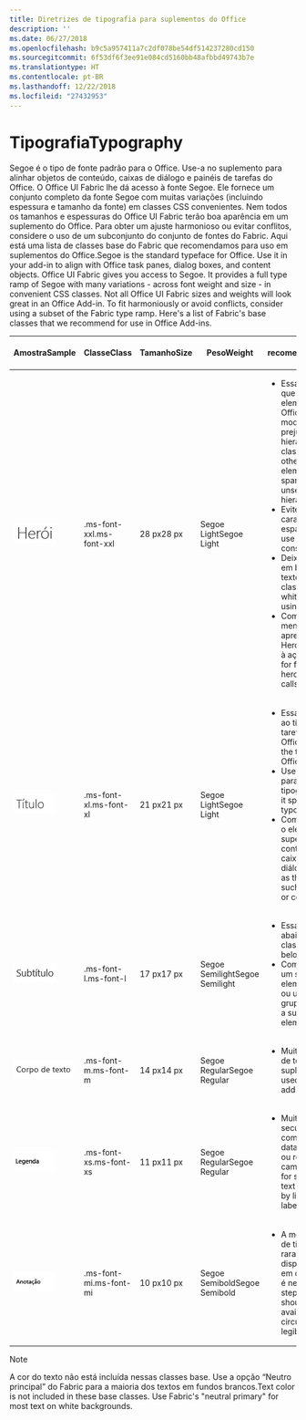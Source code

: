 ```yaml
---
title: Diretrizes de tipografia para suplementos do Office
description: ''
ms.date: 06/27/2018
ms.openlocfilehash: b9c5a957411a7c2df078be54df514237280cd150
ms.sourcegitcommit: 6f53df6f3ee91e084cd5160bb48afbbd49743b7e
ms.translationtype: HT
ms.contentlocale: pt-BR
ms.lasthandoff: 12/22/2018
ms.locfileid: "27432953"
---
```

# <a name="typography"></a><span data-ttu-id="16f3f-102">Tipografia</span><span class="sxs-lookup"><span data-stu-id="16f3f-102">Typography</span></span>

<span data-ttu-id="16f3f-p101">Segoe é o tipo de fonte padrão para o Office. Use-a no suplemento para alinhar objetos de conteúdo, caixas de diálogo e painéis de tarefas do Office. O Office UI Fabric lhe dá acesso à fonte Segoe. Ele fornece um conjunto completo da fonte Segoe com muitas variações (incluindo espessura e tamanho da fonte) em classes CSS convenientes. Nem todos os tamanhos e espessuras do Office UI Fabric terão boa aparência em um suplemento do Office. Para obter um ajuste harmonioso ou evitar conflitos, considere o uso de um subconjunto do conjunto de fontes do Fabric. Aqui está uma lista de classes base do Fabric que recomendamos para uso em suplementos do Office.</span><span class="sxs-lookup"><span data-stu-id="16f3f-p101">Segoe is the standard typeface for Office. Use it in your add-in to align with Office task panes, dialog boxes, and content objects. Office UI Fabric gives you access to Segoe. It provides a full type ramp of Segoe with many variations - across font weight and size - in convenient CSS classes. Not all Office UI Fabric sizes and weights will look great in an Office Add-in. To fit harmoniously or avoid conflicts, consider using a subset of the Fabric type ramp. Here's a list of Fabric's base classes that we recommend for use in Office Add-ins.</span></span>

|<span data-ttu-id="16f3f-110">Amostra</span><span class="sxs-lookup"><span data-stu-id="16f3f-110">Sample</span></span> |<span data-ttu-id="16f3f-111">Classe</span><span class="sxs-lookup"><span data-stu-id="16f3f-111">Class</span></span> |<span data-ttu-id="16f3f-112">Tamanho</span><span class="sxs-lookup"><span data-stu-id="16f3f-112">Size</span></span> |<span data-ttu-id="16f3f-113">Peso</span><span class="sxs-lookup"><span data-stu-id="16f3f-113">Weight</span></span> |<span data-ttu-id="16f3f-114">Uso recomendado</span><span class="sxs-lookup"><span data-stu-id="16f3f-114">Recommended Usage</span></span> |
|------ |----- |---- |------ |----------------- |
|![Imagem de Texto Hero](../images/add-in-typeramp-hero.png)|<span data-ttu-id="16f3f-116">.ms-font-xxl</span><span class="sxs-lookup"><span data-stu-id="16f3f-116">.ms-font-xxl</span></span> |<span data-ttu-id="16f3f-117">28 px</span><span class="sxs-lookup"><span data-stu-id="16f3f-117">28 px</span></span> | <span data-ttu-id="16f3f-118">Segoe Light</span><span class="sxs-lookup"><span data-stu-id="16f3f-118">Segoe Light</span></span> |<ul><li><span data-ttu-id="16f3f-p102">Essa classe é maior do que todos os outros elementos tipográficos no Office. Use-a com moderação para não prejudicar o ajuste na hierarquia visual.</span><span class="sxs-lookup"><span data-stu-id="16f3f-p102">This class is larger than all other typographic elements in Office. Use it sparingly to avoid unseating visual hierarchy.</span></span></li><li><span data-ttu-id="16f3f-121">Evite o uso de cadeias de caracteres longas em espaços restritos.</span><span class="sxs-lookup"><span data-stu-id="16f3f-121">Avoid use on long strings in constrained spaces.</span></span></li><li><span data-ttu-id="16f3f-122">Deixe bastante espaço em branco ao redor do texto ao usar esta classe.</span><span class="sxs-lookup"><span data-stu-id="16f3f-122">Provide ample whitespace around text using this class.</span></span></li><li><span data-ttu-id="16f3f-123">Comumente usada para mensagens da tela de apresentação, elementos Hero ou outras chamadas à ação.</span><span class="sxs-lookup"><span data-stu-id="16f3f-123">Commonly used for first run messages, hero elements, or other calls to action.</span></span></li></ul> |
|![Imagem de Texto Hero](../images/add-in-typeramp-title.png)|<span data-ttu-id="16f3f-125">.ms-font-xl</span><span class="sxs-lookup"><span data-stu-id="16f3f-125">.ms-font-xl</span></span> |<span data-ttu-id="16f3f-126">21 px</span><span class="sxs-lookup"><span data-stu-id="16f3f-126">21 px</span></span> |<span data-ttu-id="16f3f-127">Segoe Light</span><span class="sxs-lookup"><span data-stu-id="16f3f-127">Segoe Light</span></span> | <ul><li><span data-ttu-id="16f3f-128">Essa classe corresponde ao título do painel de tarefas dos aplicativos do Office.</span><span class="sxs-lookup"><span data-stu-id="16f3f-128">This class matches the task pane title of Office applications.</span></span></li><li><span data-ttu-id="16f3f-129">Use-a com moderação para evitar uma hierarquia tipográfica monótona.</span><span class="sxs-lookup"><span data-stu-id="16f3f-129">Use it sparingly to avoid a flat typographic hierarchy.</span></span></li><li><span data-ttu-id="16f3f-130">Comumente usado como o elemento de nível superior, como títulos de conteúdo, página ou caixa de diálogo.</span><span class="sxs-lookup"><span data-stu-id="16f3f-130">Commonly used as the top-level element such as dialog box, page, or content titles.</span></span></li></ul> |
|![Imagem de Texto Hero](../images/add-in-typeramp-subtitle.png)|<span data-ttu-id="16f3f-132">.ms-font-l</span><span class="sxs-lookup"><span data-stu-id="16f3f-132">.ms-font-l</span></span> |<span data-ttu-id="16f3f-133">17 px</span><span class="sxs-lookup"><span data-stu-id="16f3f-133">17 px</span></span> |<span data-ttu-id="16f3f-134">Segoe Semilight</span><span class="sxs-lookup"><span data-stu-id="16f3f-134">Segoe Semilight</span></span> | <ul><li><span data-ttu-id="16f3f-135">Essa classe é a primeira abaixo de títulos.</span><span class="sxs-lookup"><span data-stu-id="16f3f-135">This class is the first stop below titles.</span></span></li><li><span data-ttu-id="16f3f-136">Comumente usada como um subtítulo, um elemento de navegação ou um cabeçalho de grupo.</span><span class="sxs-lookup"><span data-stu-id="16f3f-136">Commonly used as a subtitle, navigation element, or group header.</span></span></li><ul> |
|![Imagem de Texto Hero](../images/add-in-typeramp-body.png)|<span data-ttu-id="16f3f-138">.ms-font-m</span><span class="sxs-lookup"><span data-stu-id="16f3f-138">.ms-font-m</span></span> |<span data-ttu-id="16f3f-139">14 px</span><span class="sxs-lookup"><span data-stu-id="16f3f-139">14 px</span></span> |<span data-ttu-id="16f3f-140">Segoe Regular</span><span class="sxs-lookup"><span data-stu-id="16f3f-140">Segoe Regular</span></span> |<ul><li><span data-ttu-id="16f3f-141">Muito usada como corpo de texto dentro de suplementos.</span><span class="sxs-lookup"><span data-stu-id="16f3f-141">\*Commonly used as body text within add-ins.</span></span></li><ul>|
|![Imagem de texto Hero](../images/add-in-typeramp-caption.png)|<span data-ttu-id="16f3f-143">.ms-font-xs</span><span class="sxs-lookup"><span data-stu-id="16f3f-143">.ms-font-xs</span></span> |<span data-ttu-id="16f3f-144">11 px</span><span class="sxs-lookup"><span data-stu-id="16f3f-144">11 px</span></span> | <span data-ttu-id="16f3f-145">Segoe Regular</span><span class="sxs-lookup"><span data-stu-id="16f3f-145">Segoe Regular</span></span> |<ul><li><span data-ttu-id="16f3f-146">Muito usada em texto secundário ou terciário, como carimbos de data/hora, linhas, títulos ou rótulos de campo.</span><span class="sxs-lookup"><span data-stu-id="16f3f-146">Commonly used for secondary or tertiary text such as timestamps, by lines, captions, or field labels.</span></span></li><ul>|
|![Imagem de texto Hero](../images/add-in-typeramp-annotation.png)|<span data-ttu-id="16f3f-148">.ms-font-mi</span><span class="sxs-lookup"><span data-stu-id="16f3f-148">.ms-font-mi</span></span> |<span data-ttu-id="16f3f-149">10 px</span><span class="sxs-lookup"><span data-stu-id="16f3f-149">10 px</span></span> |<span data-ttu-id="16f3f-150">Segoe Semibold</span><span class="sxs-lookup"><span data-stu-id="16f3f-150">Segoe Semibold</span></span> |<ul><li><span data-ttu-id="16f3f-p103">A menor etapa no painel de tipos deve ser usada raramente. Está disponível para situações em que a legibilidade não é necessária.</span><span class="sxs-lookup"><span data-stu-id="16f3f-p103">The smallest step in the type ramp should be used rarely. It's available for circumstances where legibility is not required.</span></span></li><ul>|

> [!NOTE]
> <span data-ttu-id="16f3f-p104">A cor do texto não está incluída nessas classes base. Use a opção “Neutro principal” do Fabric para a maioria dos textos em fundos brancos.</span><span class="sxs-lookup"><span data-stu-id="16f3f-p104">Text color is not included in these base classes. Use Fabric's "neutral primary" for most text on white backgrounds.</span></span>
